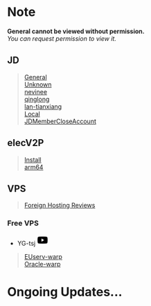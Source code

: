 # Note
**General cannot be viewed without permission.**  
*You can request permission to view it.*
## JD
> [General](https://www.kdocs.cn/l/cvv59F3SXS4B)  
> [Unknown](./JD/Unknown#readme)  
> [nevinee](./JD/nevinee#readme)   
> [qinglong](./JD/qinglong#readme)  
> [lan-tianxiang](https://github.com/lan-tianxiang/JS_TOOL/wiki)  
> [Local](https://github.com/zhanghaifei1997/HuntTigerTonighttTigerTonight/raw/main/Scripts/js/Node.js-613.rar)   
> [JDMemberCloseAccount](https://github.com/yqchilde/JDMemberCloseAccount#jdmembercloseaccount)

## elecV2P
> [Install](./Vtop/Readme.md#v2p%E5%AE%89%E8%A3%85%E6%95%99%E7%A8%8B)  
> [arm64](./Vtop/arm64.md#v2pv2p%E6%94%BB%E7%95%A5%E8%A1%A5%E5%AE%8C%E8%AE%A1%E5%88%92n1%E8%B7%AF%E7%94%B1%E5%99%A8%E7%AD%89arm64%E6%9E%B6%E6%9E%84%E8%AE%BE%E5%A4%87%E5%AE%89%E8%A3%85v2p%E7%9A%84%E6%96%B9%E6%B3%95%E8%AF%B4%E6%98%8E)

## VPS
> [Foreign Hosting Reviews](https://www.zhujiceping.com/)  

### Free VPS
- YG-tsj [<img src="/Icons/youtube2.png" title="YG-tsj's channel" width="25" height="25" />][YT]  
> [EUserv-warp](https://github.com/YG-tsj/EUserv-warp#readme)  
> [Oracle-warp](https://github.com/YG-tsj/Oracle-warp#readme)  

# Ongoing Updates...


[YT]:https://www.youtube.com/channel/UCQqyh9tQfTBVtLzqOJ1KnSA "YG-tsj's channel"

